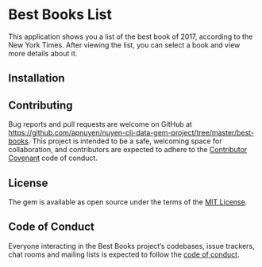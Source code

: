 # Best Books List

This application shows you a list of the best book of 2017, according to the New York Times. After viewing the list, you can select a book and view more details about it. 

## Installation



## Contributing

Bug reports and pull requests are welcome on GitHub at https://github.com/apnuyen/nuyen-cli-data-gem-project/tree/master/best-books. This project is intended to be a safe, welcoming space for collaboration, and contributors are expected to adhere to the [Contributor Covenant](http://contributor-covenant.org) code of conduct.

## License

The gem is available as open source under the terms of the [MIT License](https://opensource.org/licenses/MIT).

## Code of Conduct

Everyone interacting in the Best Books project’s codebases, issue trackers, chat rooms and mailing lists is expected to follow the [code of conduct](https://github.com/[USERNAME]/best-books/blob/master/CODE_OF_CONDUCT.md).
